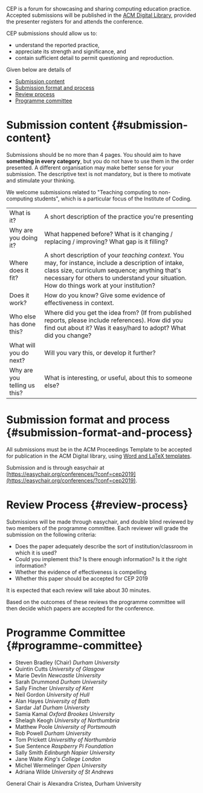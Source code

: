 
CEP is a forum for showcasing and sharing computing education practice. Accepted submissions will be published in the [ACM Digital Library](https://dl.acm.org/), provided the presenter registers for and attends the conference.

CEP submissions should allow us to:

* understand the reported practice,
* appreciate its strength and significance, and
* contain sufficient detail to permit questioning and reproduction.

Given below are details of

* [Submission content](#submission-content)
* [Submission format and process](#submission-format-and-process)
* [Review process](#review-process)
* [Programme committee](#programme-committee)

# Submission content {#submission-content}

Submissions should be no more than 4 pages. You should aim to have __something in every category__, but you do not have to use them in the order presented. A different organisation may make better sense for your submission. The descriptive text is not mandatory, but is there to motivate and stimulate your thinking.

We welcome submissions related to "Teaching computing to non-computing students", which is a particular focus of the Institute of Coding.

<table class="ui definition table">
<tbody>
<tr>
<td class="three wide column">What is it?</td>
<td>A short description of the practice you're presenting</td>
</tr>

<tr>
<td>Why are you doing it?</td>

<td>What happened before? What is it changing / replacing / improving? What gap is it filling?

</td>
</tr>

<tr>
<td>Where does it fit?</td>

<td>A short description of your <i>teaching context</i>. You may, for instance, include a description of intake, class size, curriculum sequence; anything that's necessary for others to understand your situation. How do things work at your institution?


</td>
</tr>

<tr>
<td>Does it work?</td>

<td>How do you know? Give some evidence of effectiveness in context.

</td>
</tr>

<tr>
<td>Who else has done this?</td>

<td>Where did you get the idea from? (If from published reports, please include references). How did you find out about it? Was it easy/hard to adopt? What did you change?


</td>
</tr>

<tr>
<td>What will you do next?</td>

<td>Will you vary this, or develop it further?


</td>
</tr>

<tr>
<td>Why are you telling us this?</td>

<td>What is interesting, or useful, about this to someone else?</td>
</tr>
</tbody>
</table>

# Submission format and process {#submission-format-and-process}

All submissions must be in the ACM Proceedings Template to be accepted for publication in the ACM Digital library, using [Word and LaTeX templates](https://www.acm.org/publications/proceedings-template).

Submission and  is through easychair at [https://easychair.org/conferences/?conf=cep2019](https://easychair.org/conferences/?conf=cep2019).

# Review Process {#review-process}

Submissions will be made through easychair, and double blind reviewed by two members of the programme committee. Each reviewer will grade the submission on the following criteria:

* Does the paper adequately describe the sort of institution/classroom in which it is used?
* Could you implement this? Is there enough information? Is it the right information?
* Whether the evidence of effectiveness is compelling
* Whether this paper should be accepted for CEP 2019

It is expected that each review will take about 30 minutes.

Based on the outcomes of these reviews the programme committee will then decide which papers are accepted for the conference.

# Programme Committee {#programme-committee}

* Steven	    Bradley (Chair)	_Durham University_
* Quintin	    Cutts	_University of Glasgow_
* Marie	    Devlin	_Newcastle University_
* Sarah	    Drummond	_Durham University_
* Sally	    Fincher	_University of Kent_
* Neil	    Gordon	_University of Hull_
* Alan Hayes _University of Bath_
* Sardar	    Jaf		_Durham University_
* Samia	    Kamal	_Oxford Brookes University_
* Shelagh	    Keogh	_University of Northumbria_
* Matthew     Poole	_University of Portsmouth_
* Rob	    Powell	_Durham University_
* Tom 	    Prickett	_Universithy of Northumbria_
* Sue	    Sentence	_Raspberry Pi Foundation_
* Sally	    Smith	_Edinburgh Napier University_
* Jane	    Waite	  _King's College London_
* Michel Wermelinger _Open University_
* Adriana	    Wilde		  _University of St Andrews_

General Chair is Alexandra Cristea, Durham University
